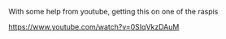 With some help from youtube, getting this on one of the raspis

https://www.youtube.com/watch?v=0SIqVkzDAuM
